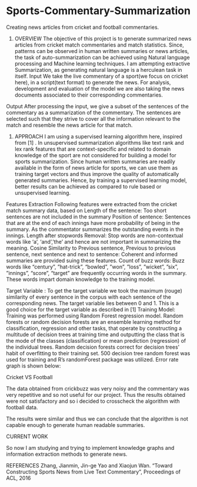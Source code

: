 # Sports-Commentary-Summarization
Creating news articles from cricket and football commentaries.

1. OVERVIEW
The objective of this project is to generate summarized news articles from cricket match commentaries and match statistics. Since,  patterns can be observed in human written summaries or news articles, the task of auto-summarization can be achieved using Natural language processing and Machine learning techniques.
I am attempting extractive Summarization, as generating natural language is a herculean task in itself. 
Input
We take the live commentary of a sport(we focus on cricket here), in a script(text format) to generate the news. For analysis, development and evaluation of the model we are also taking the news documents associated to their corresponding commentaries.


Output
After processing the input, we give a subset of the sentences of the commentary as a summarization of the commentary. The sentences are selected such that they strive to cover all the information relevant to the match and resemble the news article for that match.

1. APPROACH
I am using a supervised learning algorithm here, inspired from [1] . In unsupervised summarization algorithms like text rank and lex rank features that are context-specific and related to domain knowledge of the sport are not considered for building a model for sports summarization. Since human written summaries are readily available in the form of news article for sports, we can use them as training target vectors and thus improve the quality of automatically generated summaries. Hence, by training a supervised learning model, better results can be achieved as compared to rule based or unsupervised learning.

Features Extraction
Following features were extracted from the cricket match summary data, based on
Length of the sentence: Too short sentences are not included in the summary
Position of sentence: Sentences that are at the end of each innings have more probability of being in the summary. As the commentator summarizes the outstanding events in the innings.
Length after stopwords Removal: Stop words are non-contextual words like ‘a’, ‘and’,’the’  and hence are not important in summarizing the meaning.
Cosine Similarity to Previous sentence, Previous to previous sentence, next sentence and next to sentence:  Coherent and informed summaries are provided suing these features.
 Count of buzz words: Buzz words like “century”, ”hat-trick”, “bowled”, ”won”, ”loss”, ”wicket”, ”six”, ”innings”, “score”, “target” are frequently occurring words in the summary. These words impart domain knowledge to the training model.


Target Variable : To get the target variable we took the maximum (rouge) similarity of every sentence in the corpus with each sentence of the corresponding news. The target variable lies between 0 and 1. This is a good choice for the target variable as described in [1]
Training Model:
Training was performed using Random Forest regression model. Random forests or random decision forests are an ensemble learning method for classification, regression and other tasks, that operate by constructing a multitude of decision trees at training time and outputting the class that is the mode of the classes (classification) or mean prediction (regression) of the individual trees. Random decision forests correct for decision trees' habit of overfitting to their training set.
500 decision tree random forest was used for training and R’s randomForest package was utilized. Error rate graph is shown below:


Cricket VS Football

The data obtained from crickbuzz was very noisy and the commentary was very repetitive and so not useful for our project.
Thus the results obtained were not satisfactory and so i decided to crosscheck the algorithm with football data.

The results were similar and thus we can conclude that the algorithm is not capable enough to generate human readable summaries.


CURRENT WORK

So now I am studying and trying to implement knowledge graphs and information extraction methods to generate news.



REFERENCES
Zhang, Jianmin, Jin-ge Yao and Xiaojun Wan. “Toward Constructing Sports News from Live Text Commentary”, Proceedings of ACL, 2016
